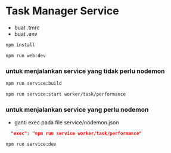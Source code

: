 # Task Manager Service

- buat .tmrc
- buat .env

```bash
npm install
```
```bash
npm run web:dev
```
### untuk menjalankan service yang tidak perlu nodemon
```bash
npm run service:build
```
```bash
npm run service:start worker/task/performance
```
### untuk menjalankan service yang perlu nodemon
- ganti exec pada file service/nodemon.json
```json
  "exec": "npm run service worker/task/performance"
```
```bash
npm run service:dev
```